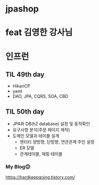 # jpashop

# feat 김영한 강사님
# 인프런

## TIL 49th day
* HikariCP
* yaml
* DAO, JPA, CQRS, SOA, CBD

## TIL 50th day
* JPA와 DB(h2 database) 설정 및 동작확인
* 요구사항 분석(주문 페이지 제작)
* 도메인 모델과 테이블 설계
  * 엔터티 양방향, 단방향, 연관관계 주인 설정
  * ER 모델
  * 관계테이블, 매핑 테이블

### My Blog😊

https://hardkeepgoing.tistory.com/
